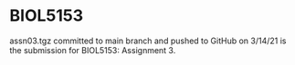 # BIOL5153

assn03.tgz committed to main branch and pushed to GitHub on 3/14/21 is the submission for BIOL5153: Assignment 3.
